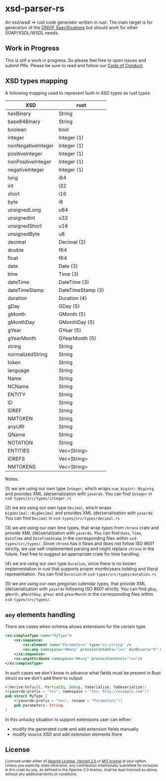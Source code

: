 # xsd-parser-rs
An xsd/wsdl => rust code generator written in rust. The main target is for generation of the [ONVIF Specifications](https://www.onvif.org/) but should work for other SOAP/XSDL/WSDL needs.

## Work in Progress
This is still a work in progress.  So please feel free to open issues and submit PRs. Please be sure to read and follow our [Code of Conduct](/CODE_OF_CONDUCT.md).

## XSD types mapping

A following mapping used to represent built-in XSD types as rust types:

|XSD               |rust              |
|------------------|------------------|
|hexBinary         |String            |
|base64Binary      |String            |
|boolean           |bool              |
|integer           |Integer (1)       |
|nonNegativeInteger|Integer (1)       |
|positiveInteger   |Integer (1)       |
|nonPositiveInteger|Integer (1)       |
|negativeInteger   |Integer (1)       |
|long              |i64               |
|int               |i32               |
|short             |i16               |
|byte              |i8                |
|unsignedLong      |u64               |
|unsignedInt       |u32               |
|unsignedShort     |u16               |
|unsignedByte      |u8                |
|decimal           |Decimal (2)       |
|double            |f64               |
|float             |f64               |
|date              |Date (3)          |
|time              |Time (3)          |
|dateTime          |DateTime (3)      |
|dateTimeStamp     |DateTimeStamp (3) |
|duration          |Duration (4)      |
|gDay              |GDay (5)          |
|gMonth            |GMonth (5)        |
|gMonthDay         |GMonthDay (5)     |
|gYear             |GYear (5)         |
|gYearMonth        |GYearMonth (5)    |
|string            |String            |
|normalizedString  |String            |
|token             |String            |
|language          |String            |
|Name              |String            |
|NCName            |String            |
|ENTITY            |String            |
|ID                |String            |
|IDREF             |String            |
|NMTOKEN           |String            |
|anyURI            |String            |
|QName             |String            |
|NOTATION          |String            |
|ENTITIES          |Vec\<String\>     |
|IDREFS            |Vec\<String\>     |
|NMTOKENS          |Vec\<String\>     |

Notes:

(1) we are using our own type `Integer`, which wraps `num_bigint::Bigintg` and provides 
XML (de)serialization with `yaserde`. You can find `Integer` in `xsd-types/src/types/integer.rs`

(2) we are using our own type `Decimal`, which wraps `bigdecimal::BigDecimal` and provides 
XML (de)serialization with `yaserde`. You can find `Decimal` in `xsd-types/src/types/decimal.rs`

(3) we are using our own time types, that wrap types from `chrono` crate and provide
XML (de)serialization with `yaserde`. You can find `Date`, `Time`, `DateTime` and `DateTimeStamp`
in the corresponding files within `xsd-types/src/types/`. Since `chrono` has it flaws and does not
follow ISO 8601 strictly, we use self-implemented parsing and might replace `chrono` in the future.
Feel free to suggest an appropriate crate for time handling.

(4) we are using our own type `Duration`, since there is no known implementation
in rust that supports proper month/years holding and literal representation. You can find
`Duration` in `xsd-types/src/types/duration.rs`

(5) we are using our own gregorian calendar types, that provide XML (de)serialization with `yaserde`
following ISO 8601 strictly. You can find `gDay`, `gMonth`, `gMonthDay`, `gYear` and `gYearMonth`
in the corresponding files within `xsd-types/src/types/`.

## `any` elements handling

There are cases when schema allows extensions for the certain type.

```xml
<xs:complexType name="MyType">
    <xs:sequence>
        <xs:element name="Parameters" type="xs:string" />
        <xs:any namespace="##any" processContents="lax" minOccurs="0" maxOccurs="unbounded"/>
    </xs:sequence>
    <xs:anyAttribute namespace="##any" processContents="lax"/>
</xs:complexType>
```

In such cases we don't know in advance what fields must be present in Rust struct so we don't add them to output:

```rust
#[derive(Default, PartialEq, Debug, YaSerialize, YaDeserialize)]
#[yaserde(prefix = "tns", namespace = "tns: http://example.com")]
pub struct MyType {
    #[yaserde(prefix = "tns", rename = "Parameters")]
    pub parameters: String,
}
```

In this unlucky situation to support extensions user can either:
- modify the generated code and add extension fields manually
- modify source XSD and add extension elements there

## License

<sup>
Licensed under either of <a href="LICENSE-APACHE">Apache License, Version
2.0</a> or <a href="LICENSE-MIT">MIT license</a> at your option.
</sup>

<br/>

<sub>
Unless you explicitly state otherwise, any contribution intentionally submitted
for inclusion in this crate by you, as defined in the Apache-2.0 license, shall
be dual licensed as above, without any additional terms or conditions.
</sub>
